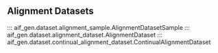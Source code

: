 ## Alignment Datasets

::: aif_gen.dataset.alignment_sample.AlignmentDatasetSample
::: aif_gen.dataset.alignment_dataset.AlignmentDataset
::: aif_gen.dataset.continual_alignment_dataset.ContinualAlignmentDataset
